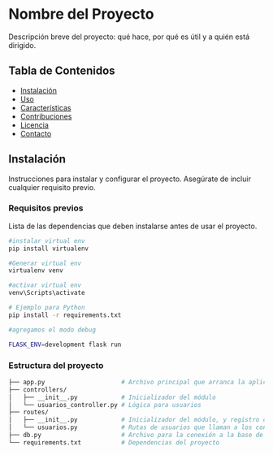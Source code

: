 # Nombre del Proyecto

Descripción breve del proyecto: qué hace, por qué es útil y a quién está dirigido.

## Tabla de Contenidos

- [Instalación](#instalación)
- [Uso](#uso)
- [Características](#características)
- [Contribuciones](#contribuciones)
- [Licencia](#licencia)
- [Contacto](#contacto)

## Instalación

Instrucciones para instalar y configurar el proyecto. Asegúrate de incluir cualquier requisito previo.

### Requisitos previos

Lista de las dependencias que deben instalarse antes de usar el proyecto.

```bash
#instalar virtual env
pip install virtualenv

#Generar virtual env
virtualenv venv

#activar virtual env
venv\Scripts\activate

# Ejemplo para Python
pip install -r requirements.txt

#agregamos el modo debug

FLASK_ENV=development flask run

```

### Estructura del proyecto

```bash
├── app.py                     # Archivo principal que arranca la aplicación
├── controllers/
│   ├── __init__.py            # Inicializador del módulo
│   └── usuarios_controller.py # Lógica para usuarios
├── routes/
│   ├── __init__.py            # Inicializador del módulo, y registro de rutas
│   └── usuarios.py            # Rutas de usuarios que llaman a los controladores
├── db.py                      # Archivo para la conexión a la base de datos
└── requirements.txt           # Dependencias del proyecto

```
